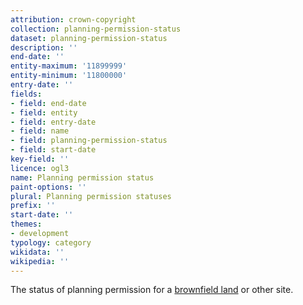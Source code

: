 ```yaml
---
attribution: crown-copyright
collection: planning-permission-status
dataset: planning-permission-status
description: ''
end-date: ''
entity-maximum: '11899999'
entity-minimum: '11800000'
entry-date: ''
fields:
- field: end-date
- field: entity
- field: entry-date
- field: name
- field: planning-permission-status
- field: start-date
key-field: ''
licence: ogl3
name: Planning permission status
paint-options: ''
plural: Planning permission statuses
prefix: ''
start-date: ''
themes:
- development
typology: category
wikidata: ''
wikipedia: ''
---
```


The status of planning permission for a [brownfield land](/dataset/brownfield-land) or other site.
